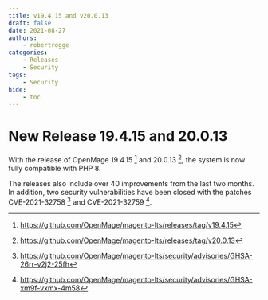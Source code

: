 ```yaml
---
title: v19.4.15 and v20.0.13
draft: false
date: 2021-08-27
authors:
    - robertrogge
categories:
    - Releases
    - Security
tags:
    - Security
hide:
    - toc
---
```


# New Release 19.4.15 and 20.0.13

With the release of OpenMage 19.4.15 [^1] and 20.0.13 [^2], the system is now fully compatible with PHP 8.

<!-- more -->

The releases also include over 40 improvements from the last two months. In addition, two security vulnerabilities have been closed
with the patches CVE-2021-32758 [^3] and CVE-2021-32759 [^4].

[^1]: https://github.com/OpenMage/magento-lts/releases/tag/v19.4.15
[^2]: https://github.com/OpenMage/magento-lts/releases/tag/v20.0.13
[^3]: https://github.com/OpenMage/magento-lts/security/advisories/GHSA-26rr-v2j2-25fh
[^4]: https://github.com/OpenMage/magento-lts/security/advisories/GHSA-xm9f-vxmx-4m58
